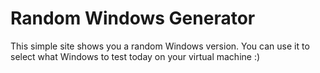 # Random Windows Generator
This simple site shows you a random Windows version. 
You can use it to select what Windows to test today on your virtual machine :)